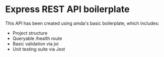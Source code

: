 # Express REST API boilerplate

This API has been created using amda's basic boilerplate, which includes:

- Project structure
- Queryable /health route
- Basic validation via joi
- Unit testing suite via Jest
